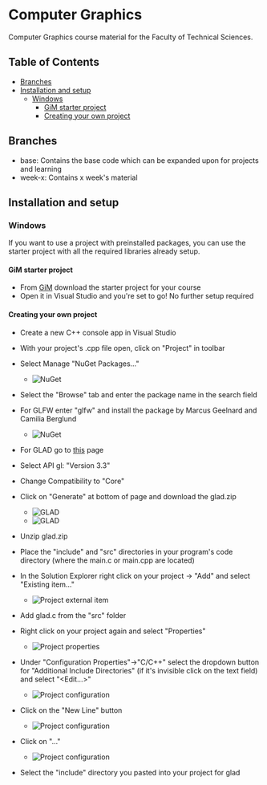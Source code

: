 # Computer Graphics
Computer Graphics course material for the Faculty of Technical Sciences.

## Table of Contents
  - [Branches](#branches)
  - [Installation and setup](#installation-and-setup)
    - [Windows](#windows)
      - [GiM starter project](#gim-starter-project)
      - [Creating your own project](#creating-your-own-project)

## Branches
- base: Contains the base code which can be expanded upon for projects and learning
- week-x: Contains x week's material

## Installation and setup
### Windows
If you want to use a project with preinstalled packages, you can use the starter project with  all the required libraries already setup.
#### GiM starter project
- From [GiM](http://gim.ftn.uns.ac.rs) download the starter project for your course
- Open it in Visual Studio and you're set to go! No further setup required
#### Creating your own project
- Create a new C++ console app in Visual Studio
- With your project's .cpp file open, click on "Project" in toolbar
- Select Manage "NuGet Packages..."
	- ![NuGet](/img/nuget0.png)
- Select the "Browse" tab and enter the package name in the search field
- For GLFW enter "glfw" and install the package by Marcus Geelnard and Camilia Berglund
	- ![NuGet](/img/nuget1.png)
- For GLAD go to [this](https://glad.dav1d.de/) page
- Select API gl: "Version 3.3"
- Change Compatibility to "Core" 
- Click on "Generate" at bottom of page and download the glad.zip
	- ![GLAD](/img/glad0.png)
	- ![GLAD](/img/glad1.png)

- Unzip glad.zip
- Place the "include" and "src" directories in your program's code directory (where the main.c or main.cpp are located)
- In the Solution Explorer right click on your project -> "Add" and select "Existing item..."
	- ![Project external item](/img/project0.png)
- Add glad.c from the "src" folder
- Right click on your project again and select "Properties"
	- ![Project properties](/img/project1.png)
- Under "Configuration Properties"->"C/C++" select the dropdown button for "Additional Include Directories" (if it's invisible click on the text field) and select "<Edit...>"
	- ![Project configuration](/img/config0.png)
- Click on the "New Line" button
	- ![Project configuration](/img/config1.png)
- Click on "..."
	- ![Project configuration](/img/config2.png)
- Select the "include" directory you pasted into your project for glad